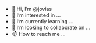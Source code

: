 - 👋 Hi, I’m @jovias
- 👀 I’m interested in ...
- 🌱 I’m currently learning ...
- 💞️ I’m looking to collaborate on ...
- 📫 How to reach me ...

<!---
jovias/jovias is a ✨ special ✨ repository because its `README.md` (this file) appears on your GitHub profile.
You can click the Preview link to take a look at your changes.
--->
